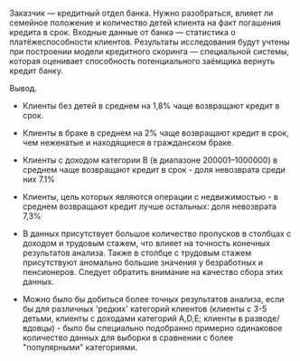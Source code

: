 Заказчик — кредитный отдел банка. Нужно разобраться, влияет ли семейное положение и количество детей клиента на факт погашения кредита в срок. Входные данные от банка — статистика о платёжеспособности клиентов.
Результаты исследования будут учтены при построении модели кредитного скоринга — специальной системы, которая оценивает способность потенциального заёмщика вернуть кредит банку.

Вывод.
-  Клиенты без детей в среднем на 1,8% чаще возвращают кредит в срок.
-  Клиенты в браке в среднем на 2% чаще возвращают кредит в срок, чем неженатые и находящиеся в гражданском браке.
-  Клиенты с доходом категории В (в диапазоне 200001–1000000) в среднем чаще возвращают кредит в срок - доля невозврата среди них 7.1%
-  Клиенты, цель которых являются операции с недвижимостью - в среднем возвращают кредит лучше остальных: доля невозврата 7,3%


- В данных присутствует большое количество пропусков в столбцах с доходом и трудовым стажем, что влияет на точность конечных результатов анализа. Также в столбце с трудовым стажем присутствуют аномально большие значения у безработных и пенсионеров. Следует обратить внимание на качество сбора этих данных.  
- Можно было бы добиться более точных результатов анализа, если бы для различных 'редких' категорий клиентов (клиенты с 3-5 детьми, клиенты с доходами категорий A,D,E; клиенты в разводе/вдовцы) - было бы специально подобранно примерно одинаковое количество данных для выборки в сравнении с более "популярными" категориями. 
